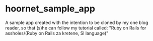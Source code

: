 hoornet_sample_app
==================

A sample app created with the intention to be cloned by my one blog reader, so that (s)he can follow my tutorial called: "Ruby on Rails for assholes/(Ruby on Rails za kretene, Sl language)"